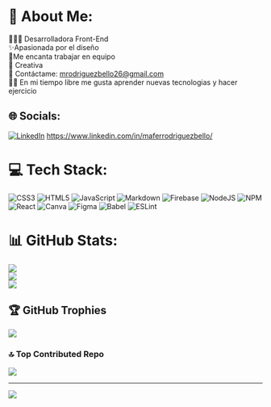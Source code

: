 # 💫 About Me:
👩🏻‍💻 Desarrolladora Front-End<br>✨Apasionada por el diseño<br>🤝Me encanta trabajar en equipo<br>🧠 Creativa<br>📲 Contáctame: mrodriguezbello26@gmail.com<br>💪🏻 En mi tiempo libre me gusta aprender nuevas tecnologias y hacer ejercicio


## 🌐 Socials:
[![LinkedIn](https://img.shields.io/badge/LinkedIn-%230077B5.svg?logo=linkedin&logoColor=white)](https://linkedin.com/in/https://www.linkedin.com/in/maferrodriguezbello/) 
https://www.linkedin.com/in/maferrodriguezbello/
# 💻 Tech Stack:
![CSS3](https://img.shields.io/badge/css3-%231572B6.svg?style=for-the-badge&logo=css3&logoColor=white) ![HTML5](https://img.shields.io/badge/html5-%23E34F26.svg?style=for-the-badge&logo=html5&logoColor=white) ![JavaScript](https://img.shields.io/badge/javascript-%23323330.svg?style=for-the-badge&logo=javascript&logoColor=%23F7DF1E) ![Markdown](https://img.shields.io/badge/markdown-%23000000.svg?style=for-the-badge&logo=markdown&logoColor=white) ![Firebase](https://img.shields.io/badge/firebase-%23039BE5.svg?style=for-the-badge&logo=firebase) ![NodeJS](https://img.shields.io/badge/node.js-6DA55F?style=for-the-badge&logo=node.js&logoColor=white) ![NPM](https://img.shields.io/badge/NPM-%23000000.svg?style=for-the-badge&logo=npm&logoColor=white) ![React](https://img.shields.io/badge/react-%2320232a.svg?style=for-the-badge&logo=react&logoColor=%2361DAFB) ![Canva](https://img.shields.io/badge/Canva-%2300C4CC.svg?style=for-the-badge&logo=Canva&logoColor=white) 	![Figma](https://img.shields.io/badge/figma-%23F24E1E.svg?style=for-the-badge&logo=figma&logoColor=white) ![Babel](https://img.shields.io/badge/Babel-F9DC3e?style=for-the-badge&logo=babel&logoColor=black) ![ESLint](https://img.shields.io/badge/ESLint-4B3263?style=for-the-badge&logo=eslint&logoColor=white)
# 📊 GitHub Stats:
![](https://github-readme-stats.vercel.app/api?username=mfrb15&theme=dark&hide_border=false&include_all_commits=false&count_private=false)<br/>
![](https://github-readme-streak-stats.herokuapp.com/?user=mfrb15&theme=dark&hide_border=false)<br/>
![](https://github-readme-stats.vercel.app/api/top-langs/?username=mfrb15&theme=dark&hide_border=false&include_all_commits=false&count_private=false&layout=compact)

## 🏆 GitHub Trophies
![](https://github-profile-trophy.vercel.app/?username=mfrb15&theme=dracula&no-frame=false&no-bg=true&margin-w=4)

### 🔝 Top Contributed Repo
![](https://github-contributor-stats.vercel.app/api?username=mfrb15&limit=5&theme=dark&combine_all_yearly_contributions=true)

---
[![](https://visitcount.itsvg.in/api?id=mfrb15&icon=0&color=0)](https://visitcount.itsvg.in)

<!-- Proudly created with GPRM ( https://gprm.itsvg.in ) -->
